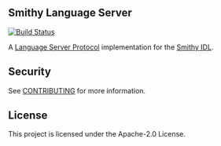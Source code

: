 ## Smithy Language Server
[![Build Status](https://github.com/awslabs/smithy-language-server/workflows/ci/badge.svg)](https://github.com/awslabs/smithy-language-server/actions/workflows/ci.yml)

A [Language Server Protocol](https://microsoft.github.io/language-server-protocol/)
implementation for the [Smithy IDL](https://smithy.io).

## Security

See [CONTRIBUTING](CONTRIBUTING.md#security-issue-notifications) for more information.

## License

This project is licensed under the Apache-2.0 License.

